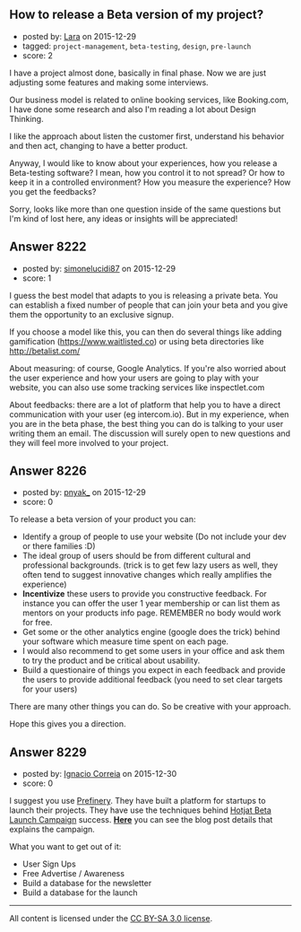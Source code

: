 ## How to release a Beta version of my project?

- posted by: [Lara](https://stackexchange.com/users/1829116/lara) on 2015-12-29
- tagged: `project-management`, `beta-testing`, `design`, `pre-launch`
- score: 2

<p>I have a project almost done, basically in final phase. Now we are just adjusting some features and making some interviews.</p>

<p>Our business model is related to online booking services, like Booking.com, I have done some research and also I'm reading a lot about Design Thinking.</p>

<p>I like the approach about listen the customer first, understand his behavior and then act, changing to have a better product.</p>

<p>Anyway, I would like to know about your experiences, how you release a Beta-testing software? I mean, how you control it to not spread? Or how to keep it in a controlled environment? How you measure the experience? How you get the feedbacks?</p>

<p>Sorry, looks like more than one question inside of the same questions but I'm kind of lost here, any ideas or insights will be appreciated!</p>



## Answer 8222

- posted by: [simonelucidi87](https://stackexchange.com/users/385454/simonelucidi87) on 2015-12-29
- score: 1

<p>I guess the best model that adapts to you is releasing a private beta. You can establish a fixed number of people that can join your beta and you give them the opportunity to an exclusive signup. </p>

<p>If you choose a model like this, you can then do several things like adding gamification (<a href="https://www.waitlisted.co" rel="nofollow">https://www.waitlisted.co</a>) or using beta directories like <a href="http://betalist.com/" rel="nofollow">http://betalist.com/</a></p>

<p>About measuring: of course, Google Analytics. If you're also worried about the user experience and how your users are going to play with your website, you can also use some tracking services like inspectlet.com</p>

<p>About feedbacks: there are a lot of platform that help you to have a direct communication with your user (eg intercom.io). But in my experience, when you are in the beta phase, the best thing you can do is talking to your user writing them an email. The discussion will surely open to new questions and they will feel more involved to your project.</p>



## Answer 8226

- posted by: [pnyak_](https://stackexchange.com/users/3536645/pnyak) on 2015-12-29
- score: 0

<p>To release a beta version of your product you can:</p>

<ul>
<li>Identify a group of people to use your website (Do not include your dev or there families :D)</li>
<li>The ideal group of users should be from different cultural and professional backgrounds. (trick is to get few lazy users as well, they often tend to suggest innovative changes which really amplifies the experience)</li>
<li><strong>Incentivize</strong> these users to provide you constructive feedback. For instance you can offer the user 1 year membership or can list them as mentors on your products info page. REMEMBER no body would work for free.</li>
<li>Get some or the other analytics engine (google does the trick) behind your software which measure time spent on each page.</li>
<li>I would also recommend to get some users in your office and ask them to try the product and be critical about usability.</li>
<li>Build a questionaire of things you expect in each feedback and provide the users to provide additional feedback (you need to set clear targets for your users)</li>
</ul>

<p>There are many other things you can do. So be creative with your approach.</p>

<p>Hope this gives you a direction.</p>



## Answer 8229

- posted by: [Ignacio Correia](https://stackexchange.com/users/1486303/ignacio-correia) on 2015-12-30
- score: 0

<p>I suggest you use <a href="http://www.prefinery.com?ref=unykvis" rel="nofollow">Prefinery</a>. They have built a platform for startups to launch their projects. They have use the techniques behind <a href="https://www.hotjar.com/r/r54" rel="nofollow">Hotjat Beta Launch Campaign</a> success. <strong><a href="https://userexperiencerocks.wordpress.com/2015/02/20/hot-jars-brilliant-viral-marketing-campaign/" rel="nofollow">Here</a></strong> you can see the blog post details that explains the campaign.</p>

<p>What you want to get out of it:</p>

<ul>
<li>User Sign Ups</li>
<li>Free Advertise / Awareness </li>
<li>Build a database for the newsletter</li>
<li>Build a database for the launch</li>
</ul>




---

All content is licensed under the [CC BY-SA 3.0 license](https://creativecommons.org/licenses/by-sa/3.0/).
